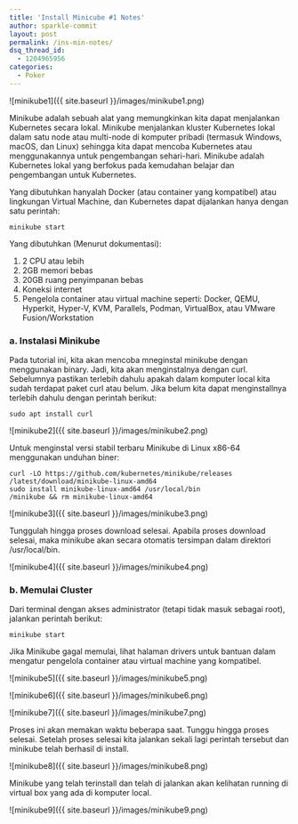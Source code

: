 ```yaml
---
title: 'Install Minicube #1 Notes'
author: sparkle-commit
layout: post
permalink: /ins-min-notes/
dsq_thread_id:
  - 1204965956
categories:
  - Poker
---
```


![minikube1]({{ site.baseurl }}/images/minikube1.png)

Minikube adalah sebuah alat yang memungkinkan kita dapat menjalankan Kubernetes secara lokal. Minikube menjalankan kluster Kubernetes lokal dalam satu node atau multi-node di komputer pribadi (termasuk Windows, macOS, dan Linux) sehingga kita dapat mencoba Kubernetes atau menggunakannya untuk pengembangan sehari-hari.
Minikube adalah Kubernetes lokal yang berfokus pada kemudahan belajar dan pengembangan untuk Kubernetes.

Yang dibutuhkan hanyalah Docker (atau container yang kompatibel) atau lingkungan Virtual Machine, dan Kubernetes dapat dijalankan hanya dengan satu perintah:

    minikube start

Yang dibutuhkan (Menurut dokumentasi):
1. 2 CPU atau lebih
2. 2GB memori bebas
3. 20GB ruang penyimpanan bebas
4. Koneksi internet
5. Pengelola container atau virtual machine seperti: Docker, QEMU, Hyperkit, Hyper-V, KVM, Parallels, Podman, VirtualBox, atau VMware Fusion/Workstation

### a. Instalasi Minikube 

Pada tutorial ini, kita akan mencoba mneginstal minikube dengan menggunakan binary. Jadi, kita akan menginstalnya dengan curl. Sebelumnya pastikan terlebih dahulu apakah dalam komputer local kita sudah terdapat paket curl atau belum. Jika belum kita dapat menginstallnya terlebih dahulu dengan perintah berikut:
    
    sudo apt install curl
![minikube2]({{ site.baseurl }}/images/minikube2.png)

Untuk menginstal versi stabil terbaru Minikube di Linux x86-64 menggunakan unduhan biner:

    curl -LO https://github.com/kubernetes/minikube/releases
    /latest/download/minikube-linux-amd64
    sudo install minikube-linux-amd64 /usr/local/bin
    /minikube && rm minikube-linux-amd64

![minikube3]({{ site.baseurl }}/images/minikube3.png)

Tunggulah hingga proses download selesai. Apabila proses download selesai, maka minikube akan secara otomatis tersimpan dalam direktori /usr/local/bin.

![minikube4]({{ site.baseurl }}/images/minikube4.png)

### b. Memulai Cluster

Dari terminal dengan akses administrator (tetapi tidak masuk sebagai root), jalankan perintah berikut:

    minikube start

Jika Minikube gagal memulai, lihat halaman drivers untuk bantuan dalam mengatur pengelola container atau virtual machine yang kompatibel.

![minikube5]({{ site.baseurl }}/images/minikube5.png)

![minikube6]({{ site.baseurl }}/images/minikube6.png)

![minikube7]({{ site.baseurl }}/images/minikube7.png)

Proses ini akan memakan waktu beberapa saat. Tunggu hingga proses selesai. Setelah proses selesai kita jalankan sekali lagi perintah tersebut dan minikube telah berhasil di install.

![minikube8]({{ site.baseurl }}/images/minikube8.png)

Minikube yang telah terinstall dan telah di jalankan akan kelihatan running di virtual box yang ada di komputer local.

![minikube9]({{ site.baseurl }}/images/minikube9.png)
